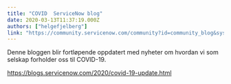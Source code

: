 ```yaml
---
title: "COVID  ServiceNow blog"
date: 2020-03-13T11:37:19.000Z
authors: ["helgefjelberg"]
link: "https://community.servicenow.com/community?id=community_blog&sys_id=d63f6f8d1b2f40107a5933f2cd4bcbf4"
---
```

<p>Denne bloggen blir fortløpende oppdatert med nyheter om hvordan vi som selskap forholder oss til COVID-19.</p>
<p><a href="https://blogs.servicenow.com/2020/covid-19-update.html" rel="nofollow">https://blogs.servicenow.com/2020/covid-19-update.html</a></p>